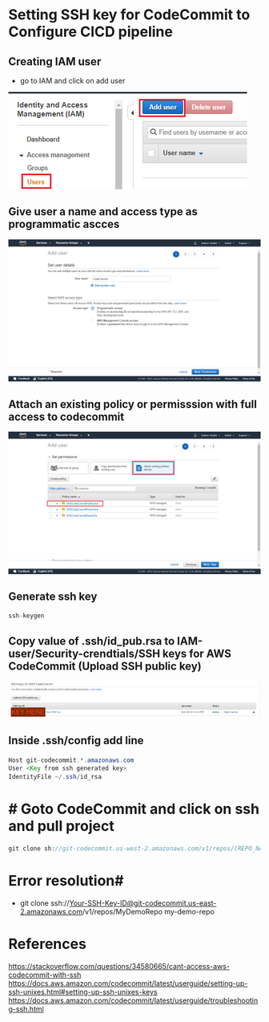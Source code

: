 # Setting SSH key for CodeCommit to Configure CICD pipeline #

 ## Creating IAM user  ##
- go to IAM and click on add user
<img src="img/img1.png"/>

## Give user a name and access type as programmatic ascces ##
<img src="img/img2.png"/>

## Attach an existing policy or permisssion with full access to codecommit ##
<img src="img/img3.png"/>

## Generate ssh key ##
```js
ssh-keygen
```

## Copy value of .ssh/id_pub.rsa to IAM-user/Security-crendtials/SSH keys for AWS CodeCommit (Upload SSH public key) ##
<img src="img/img4.png"/>

## Inside .ssh/config add line ##
```java
Host git-codecommit.*.amazonaws.com
User <Key from ssh generated key>
IdentityFile ~/.ssh/id_rsa
```
 
# # Goto CodeCommit and click on ssh and pull project ##
```java
git clone sh://git-codecommit.us-west-2.amazonaws.com/v1/repos/(REPO_NAME_HERE)
```

# Error resolution#
- git clone ssh://Your-SSH-Key-ID@git-codecommit.us-east-2.amazonaws.com/v1/repos/MyDemoRepo my-demo-repo

# References #
https://stackoverflow.com/questions/34580665/cant-access-aws-codecommit-with-ssh
https://docs.aws.amazon.com/codecommit/latest/userguide/setting-up-ssh-unixes.html#setting-up-ssh-unixes-keys
https://docs.aws.amazon.com/codecommit/latest/userguide/troubleshooting-ssh.html
